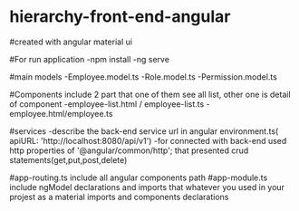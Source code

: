 # hierarchy-front-end-angular
#created with angular material ui

#For run application 
-npm install
-ng serve

#main models
-Employee.model.ts
-Role.model.ts
-Permission.model.ts

#Components include 2 part that one of them see all list, other one is detail of component 
-employee-list.html / employee-list.ts
-employee.html/employee.ts

#services
-describe the back-end service url in angular environment.ts( apiURL: 'http://localhost:8080/api/v1')
-for connected with back-end used http properties of '@angular/common/http'; that presented crud statements(get,put,post,delete)

#app-routing.ts include all angular components path
#app-module.ts include ngModel declarations and imports that whatever you used in your projest as a material imports and components declarations
